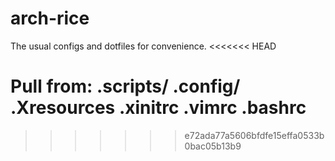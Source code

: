 # arch-rice
The usual configs and dotfiles for convenience.
<<<<<<< HEAD

Pull from:
.scripts/
.config/
.Xresources
.xinitrc
.vimrc
.bashrc
=======
>>>>>>> e72ada77a5606bfdfe15effa0533b0bac05b13b9
